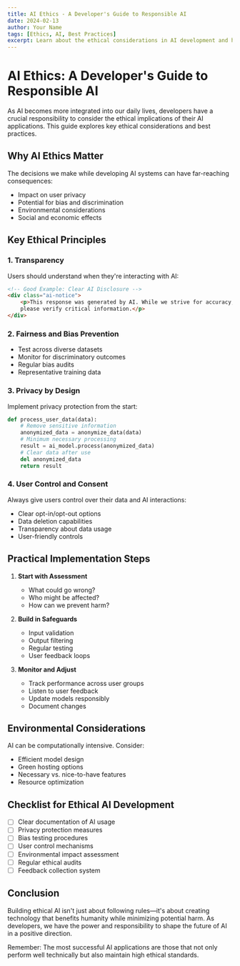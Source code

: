 ```yaml
---
title: AI Ethics - A Developer's Guide to Responsible AI
date: 2024-02-13
author: Your Name
tags: [Ethics, AI, Best Practices]
excerpt: Learn about the ethical considerations in AI development and how to build responsible AI applications.
---
```


# AI Ethics: A Developer's Guide to Responsible AI

As AI becomes more integrated into our daily lives, developers have a crucial responsibility to consider the ethical implications of their AI applications. This guide explores key ethical considerations and best practices.

## Why AI Ethics Matter

The decisions we make while developing AI systems can have far-reaching consequences:

- Impact on user privacy
- Potential for bias and discrimination
- Environmental considerations
- Social and economic effects

## Key Ethical Principles

### 1. Transparency

Users should understand when they're interacting with AI:

```html
<!-- Good Example: Clear AI Disclosure -->
<div class="ai-notice">
    <p>This response was generated by AI. While we strive for accuracy, 
    please verify critical information.</p>
</div>
```

### 2. Fairness and Bias Prevention

- Test across diverse datasets
- Monitor for discriminatory outcomes
- Regular bias audits
- Representative training data

### 3. Privacy by Design

Implement privacy protection from the start:

```python
def process_user_data(data):
    # Remove sensitive information
    anonymized_data = anonymize_data(data)
    # Minimum necessary processing
    result = ai_model.process(anonymized_data)
    # Clear data after use
    del anonymized_data
    return result
```

### 4. User Control and Consent

Always give users control over their data and AI interactions:

- Clear opt-in/opt-out options
- Data deletion capabilities
- Transparency about data usage
- User-friendly controls

## Practical Implementation Steps

1. **Start with Assessment**
   - What could go wrong?
   - Who might be affected?
   - How can we prevent harm?

2. **Build in Safeguards**
   - Input validation
   - Output filtering
   - Regular testing
   - User feedback loops

3. **Monitor and Adjust**
   - Track performance across user groups
   - Listen to user feedback
   - Update models responsibly
   - Document changes

## Environmental Considerations

AI can be computationally intensive. Consider:

- Efficient model design
- Green hosting options
- Necessary vs. nice-to-have features
- Resource optimization

## Checklist for Ethical AI Development

- [ ] Clear documentation of AI usage
- [ ] Privacy protection measures
- [ ] Bias testing procedures
- [ ] User control mechanisms
- [ ] Environmental impact assessment
- [ ] Regular ethical audits
- [ ] Feedback collection system

## Conclusion

Building ethical AI isn't just about following rules—it's about creating technology that benefits humanity while minimizing potential harm. As developers, we have the power and responsibility to shape the future of AI in a positive direction.

Remember: The most successful AI applications are those that not only perform well technically but also maintain high ethical standards. 